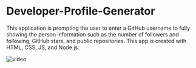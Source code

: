 # Developer-Profile-Generator

This application is prompting the user to enter a GitHub username to fully showing the person information such as the number of followers and following, GitHub stars, and public repositories. This app is created with HTML, CSS, JS, and Node.js.

![video](./develop.gif)